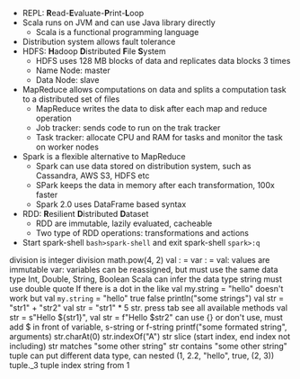 * REPL: **R**ead-**E**valuate-**P**rint-**L**oop
* Scala runs on JVM and can use Java library directly
  * Scala is a functional programming language
* Distribution system allows fault tolerance
* HDFS: **H**adoop **D**istributed **F**ile **S**ystem
  * HDFS uses 128 MB blocks of data and replicates data blocks 3 times
  * Name Node: master
  * Data Node: slave
* MapReduce allows computations on data and splits a computation task to a distributed set of files
  * MapReduce writes the data to disk after each map and reduce operation
  * Job tracker: sends code to run on the trak tracker
  * Task tracker: allocate CPU and RAM for tasks and monitor the task on worker nodes
* Spark is a flexible alternative to MapReduce
  * Spark can use data stored on distribution system, such as Cassandra, AWS S3, HDFS etc
  * SPark keeps the data in memory after each transformation, 100x faster
  * Spark 2.0 uses DataFrame based syntax
* RDD: **R**esilient **D**istributed **D**ataset
  * RDD are immutable, lazily evaluated, cacheable
  * Two type of RDD operations: transformations and actions
* Start spark-shell `bash>spark-shell` and exit spark-shell `spark>:q`


division is integer division
math.pow(4, 2)
val <name>:<type> = <literal>
var <name>:<type> = <literal>
val: values are immutable
var: variables can be reassigned, but must use the same data type
Int, Double, String, Boolean
Scala can infer the data type
string must use double quote
If there is a dot in the <name> like val my.string = "hello" doesn't work but val `my.string` = "hello"
true false
println("some strings")
val str = "str1" + "str2"
val str = "str1" * 5
str. press tab see all available methods
val str = s"Hello ${str1}", val str = f"Hello $str2" can use {} or don't use, must add $ in front of variable, s-string or f-string
printf("some formated string", arguments)
str.charAt(0)
str.indexOf("A")
str slice (start index, end index not including)
str matches "some other string"
str contains "some other string"
tuple can put different data type, can nested (1, 2.2, "hello", true, (2, 3))
tuple._3 tuple index string from 1
